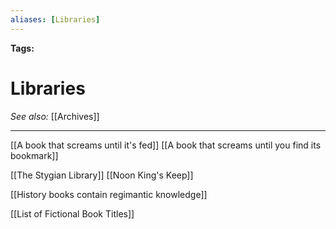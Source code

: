 ```yaml
---
aliases: [Libraries]
---
```


**Tags:** 
# Libraries
*See also:* [[Archives]]
___

[[A book that screams until it's fed]]
[[A book that screams until you find its bookmark]]

[[The Stygian Library]]
[[Noon King's Keep]]

[[History books contain regimantic knowledge]]

[[List of Fictional Book Titles]]